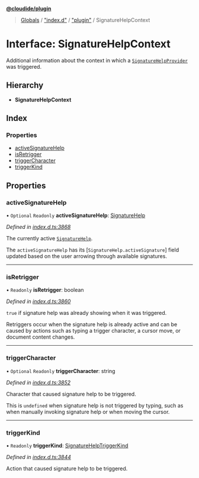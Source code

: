 **[@cloudide/plugin](../README.md)**

> [Globals](../README.md) / ["index.d"](../modules/_index_d_.md) / ["plugin"](../modules/_index_d_._plugin_.md) / SignatureHelpContext

# Interface: SignatureHelpContext

Additional information about the context in which a
[`SignatureHelpProvider`](#SignatureHelpProvider.provideSignatureHelp) was triggered.

## Hierarchy

* **SignatureHelpContext**

## Index

### Properties

* [activeSignatureHelp](_index_d_._plugin_.signaturehelpcontext.md#activesignaturehelp)
* [isRetrigger](_index_d_._plugin_.signaturehelpcontext.md#isretrigger)
* [triggerCharacter](_index_d_._plugin_.signaturehelpcontext.md#triggercharacter)
* [triggerKind](_index_d_._plugin_.signaturehelpcontext.md#triggerkind)

## Properties

### activeSignatureHelp

• `Optional` `Readonly` **activeSignatureHelp**: [SignatureHelp](../classes/_index_d_._plugin_.signaturehelp.md)

*Defined in [index.d.ts:3868](https://github.com/shuyaqian/cloudide-plugin-api/blob/57a3a2a/index.d.ts#L3868)*

The currently active [`SignatureHelp`](#SignatureHelp).

The `activeSignatureHelp` has its [`SignatureHelp.activeSignature`] field updated based on
the user arrowing through available signatures.

___

### isRetrigger

• `Readonly` **isRetrigger**: boolean

*Defined in [index.d.ts:3860](https://github.com/shuyaqian/cloudide-plugin-api/blob/57a3a2a/index.d.ts#L3860)*

`true` if signature help was already showing when it was triggered.

Retriggers occur when the signature help is already active and can be caused by actions such as
typing a trigger character, a cursor move, or document content changes.

___

### triggerCharacter

• `Optional` `Readonly` **triggerCharacter**: string

*Defined in [index.d.ts:3852](https://github.com/shuyaqian/cloudide-plugin-api/blob/57a3a2a/index.d.ts#L3852)*

Character that caused signature help to be triggered.

This is `undefined` when signature help is not triggered by typing, such as when manually invoking
signature help or when moving the cursor.

___

### triggerKind

• `Readonly` **triggerKind**: [SignatureHelpTriggerKind](../enums/_index_d_._plugin_.signaturehelptriggerkind.md)

*Defined in [index.d.ts:3844](https://github.com/shuyaqian/cloudide-plugin-api/blob/57a3a2a/index.d.ts#L3844)*

Action that caused signature help to be triggered.
